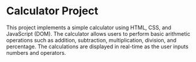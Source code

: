 # Calculator Project

This project implements a simple calculator using HTML, CSS, and JavaScript (DOM). The calculator allows users to perform basic arithmetic operations such as addition, subtraction, multiplication, division, and percentage. The calculations are displayed in real-time as the user inputs numbers and operators.
